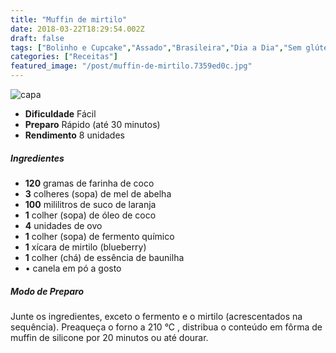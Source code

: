 ```yaml
---
title: "Muffin de mirtilo"
date: 2018-03-22T18:29:54.002Z
draft: false
tags: ["Bolinho e Cupcake","Assado","Brasileira","Dia a Dia","Sem glúten","Alimentação saudável","receita sem glúten"]
categories: ["Receitas"]
featured_image: "/post/muffin-de-mirtilo.7359ed0c.jpg"
---
```


![capa](/post/muffin-de-mirtilo.7359ed0c.jpg)

*   **Dificuldade** Fácil
*   **Preparo** Rápido (até 30 minutos)
*   **Rendimento** 8 unidades

##### Ingredientes

*   **120** gramas de farinha de coco
*   **3** colheres (sopa) de mel de abelha
*   **100** mililitros de suco de laranja
*   **1** colher (sopa) de óleo de coco
*   **4** unidades de ovo
*   **1** colher (sopa) de fermento químico
*   **1** xícara de mirtilo (blueberry)
*   **1** colher (chá) de essência de baunilha
*   • canela em pó a gosto

##### Modo de Preparo

Junte os ingredientes, exceto o fermento e o mirtilo (acrescentados na sequência). Preaqueça o forno a 210 °C , distribua o conteúdo em fôrma de muffin de silicone por 20 minutos ou até dourar.

